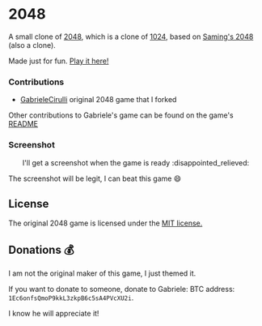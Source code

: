 # 2048
A small clone of [2048](http://gabrielecirulli.github.io/2048/), which is a clone of [1024](https://play.google.com/store/apps/details?id=com.veewo.a1024), based on [Saming's 2048](http://saming.fr/p/2048/) (also a clone).

Made just for fun. [Play it here!](http://skipkayhil.github.io/2048/)

### Contributions

 - [GabrieleCirulli](https://github.com/GabrieleCiruli) original 2048 game that I forked 

Other contributions to Gabriele's game can be found on the game's [README](https://github.com/gabrieleciruli/2048)

### Screenshot

<p align="center">
  I'll get a screenshot when the game is ready :disappointed_relieved:
</p>

The screenshot will be legit, I can beat this game :smile:

## License
The original 2048 game is licensed under the [MIT license.](https://github.com/gabrielecirulli/2048/blob/master/LICENSE.txt)

## Donations :moneybag:
I am not the original maker of this game, I just themed it. 

If you want to donate to someone, donate to Gabriele: BTC address: `1Ec6onfsQmoP9kkL3zkpB6c5sA4PVcXU2i`. 

I know he will appreciate it!
